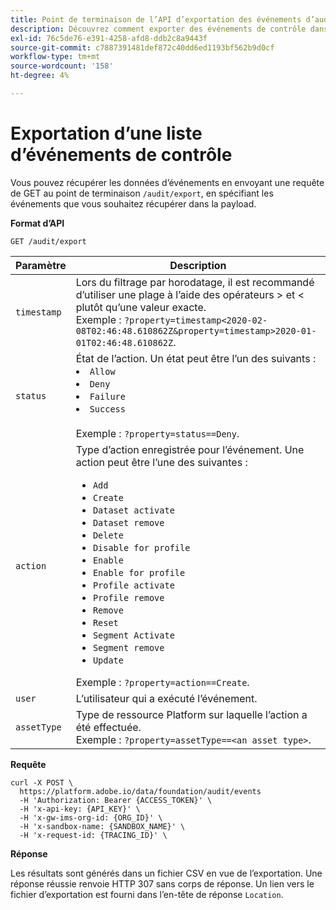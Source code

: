 ```yaml
---
title: Point de terminaison de l’API d’exportation des événements d’audit
description: Découvrez comment exporter des événements de contrôle dans Experience Platform à l’aide de l’API de requête d’audit.
exl-id: 76c5de76-e391-4258-afd8-ddb2c8a9443f
source-git-commit: c7887391481def872c40dd6ed1193bf562b9d0cf
workflow-type: tm+mt
source-wordcount: '158'
ht-degree: 4%

---
```


# Exportation d’une liste d’événements de contrôle

Vous pouvez récupérer les données d’événements en envoyant une requête de GET au point de terminaison `/audit/export`, en spécifiant les événements que vous souhaitez récupérer dans la payload.

**Format d’API**

```http
GET /audit/export
```

| Paramètre | Description |
| --------- | ----------- |
| `timestamp` | Lors du filtrage par horodatage, il est recommandé d’utiliser une plage à l’aide des opérateurs > et &lt; plutôt qu’une valeur exacte. <br/>Exemple : `?property=timestamp<2020-02-08T02:46:48.610862Z&property=timestamp>2020-01-01T02:46:48.610862Z`. |
| `status` | État de l’action. Un état peut être l’un des suivants : </li><li>`Allow` </li><li>`Deny` </li><li>`Failure` </li><li>`Success` </li></ul><br/>Exemple : `?property=status==Deny`. |
| `action` | Type d’action enregistrée pour l’événement. Une action peut être l’une des suivantes : <ul><li>`Add` </li><li>`Create` </li><li>`Dataset activate` </li><li>`Dataset remove` </li><li>`Delete` </li><li>`Disable for profile` </li><li>`Enable` </li><li>`Enable for profile` </li><li>`Profile activate` </li><li>`Profile remove` </li><li>`Remove` </li><li>`Reset` </li><li>`Segment Activate` </li><li>`Segment remove` </li><li>`Update` </li></ul> Exemple : `?property=action==Create`. |
| `user` | L’utilisateur qui a exécuté l’événement. |
| `assetType` | Type de ressource Platform sur laquelle l’action a été effectuée. <br/>Exemple : `?property=assetType==<an asset type>`. |

**Requête**

```shell
curl -X POST \
  https://platform.adobe.io/data/foundation/audit/events
  -H 'Authorization: Bearer {ACCESS_TOKEN}' \
  -H 'x-api-key: {API_KEY}' \
  -H 'x-gw-ims-org-id: {ORG_ID}' \
  -H 'x-sandbox-name: {SANDBOX_NAME}' \
  -H 'x-request-id: {TRACING_ID}' \
```

**Réponse**

Les résultats sont générés dans un fichier CSV en vue de l’exportation. Une réponse réussie renvoie HTTP 307 sans corps de réponse. Un lien vers le fichier d’exportation est fourni dans l’en-tête de réponse `Location`.
